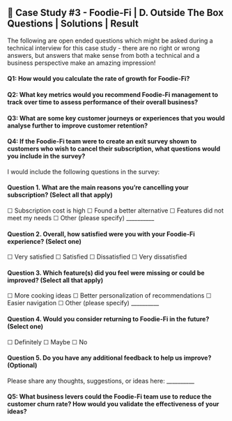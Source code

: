 ## 🥑 Case Study #3 - Foodie-Fi | D. Outside The Box Questions | Solutions | Result

The following are open ended questions which might be asked during a technical interview for this case study - there are no right or wrong answers, but answers that make sense from both a technical and a business perspective make an amazing impression!

#### Q1: How would you calculate the rate of growth for Foodie-Fi?
#### Q2: What key metrics would you recommend Foodie-Fi management to track over time to assess performance of their overall business?
#### Q3: What are some key customer journeys or experiences that you would analyse further to improve customer retention?
#### Q4: If the Foodie-Fi team were to create an exit survey shown to customers who wish to cancel their subscription, what questions would you include in the survey?
I would include the following questions in the survey:
#### Question 1. What are the main reasons you’re cancelling your subscription? (Select all that apply)
☐ Subscription cost is high
☐ Found a better alternative
☐ Features did not meet my needs
☐ Other (please specify) __________

#### Question 2. Overall, how satisfied were you with your Foodie-Fi experience? (Select one)
☐ Very satisfied
☐ Satisfied
☐ Dissatisfied
☐ Very dissatisfied

#### Question 3. Which feature(s) did you feel were missing or could be improved? (Select all that apply)
☐ More cooking ideas
☐ Better personalization of recommendations
☐ Easier navigation
☐ Other (please specify) __________

#### Question 4. Would you consider returning to Foodie-Fi in the future? (Select one)
☐ Definitely
☐ Maybe
☐ No

#### Question 5. Do you have any additional feedback to help us improve? (Optional)
Please share any thoughts, suggestions, or ideas here: __________

#### Q5: What business levers could the Foodie-Fi team use to reduce the customer churn rate? How would you validate the effectiveness of your ideas?



